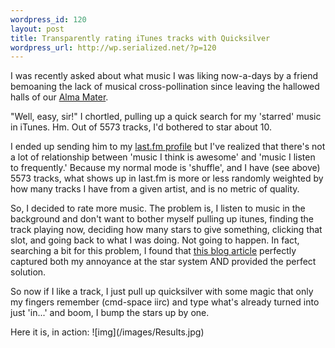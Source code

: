 ```yaml
--- 
wordpress_id: 120
layout: post
title: Transparently rating iTunes tracks with Quicksilver
wordpress_url: http://wp.serialized.net/?p=120
---
```

I was recently asked about what music I was liking now-a-days by a friend bemoaning the lack of musical cross-pollination since leaving the hallowed halls of our [Alma Mater](http://ucla.edu). 

"Well, easy, sir!" I chortled, pulling up a quick search for my 'starred' music in iTunes. Hm. Out of 5573 tracks, I'd bothered to star about 10. 

I ended up sending him to my [last.fm profile](http://www.last.fm/user/jbarratt/) but I've realized that there's not a lot of relationship between 'music I think is awesome' and 'music I listen to frequently.' Because my normal mode is 'shuffle', and I have (see above) 5573 tracks, what shows up in last.fm is more or less randomly weighted by how many tracks I have from a given artist, and is no metric of quality.

So, I decided to rate more music. The problem is, I listen to music in the background and don't want to bother myself pulling up itunes, finding the track playing now, deciding how many stars to give something, clicking that slot, and going back to what I was doing. Not going to happen. In fact, searching a bit for this problem, I found that [this blog article](http://www.lowest-common-denominator.com/2007/10/itunes_quicksilver_if_you_like.php) perfectly captured both my annoyance at the star system AND provided the perfect solution. 

So now if I like a track, I just pull up quicksilver with some magic that only my fingers remember (cmd-space iirc) and type what's already turned into just 'in...' and boom, I bump the stars up by one.

<p>Here it is, in action:
![img](/images/Results.jpg)</p>
